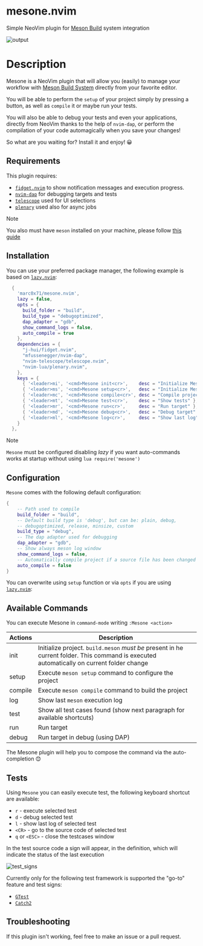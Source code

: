 # mesone.nvim
Simple NeoVim plugin for [Meson Build](https://mesonbuild.com/) system integration

![output](https://github.com/user-attachments/assets/9d963bf4-4ec3-4577-9296-ece69883f633)

# Description
Mesone is a NeoVim plugin that will allow you (easily) to manage your workflow with [Meson Build System](https://mesonbuild.com/) directly from your favorite editor.

You will be able to perform the `setup` of your project simply by pressing a button, as well as `compile` it or maybe run your tests.

You will also be able to debug your tests and even your applications, directly from NeoVim thanks to the help of `nvim-dap`, or perform the compilation of your code automagically when you save your changes!

So what are you waiting for? Install it and enjoy! 😀

## Requirements

This plugin requires:

- [`fidget.nvim`](https://github.com/j-hui/fidget.nvim) to show notification messages and execution progress.
- [`nvim-dap`](https://github.com/mfussenegger/nvim-dap) for debugging targets and tests
- [`telescope`](https://github.com/nvim-telescope/telescope.nvim) used for UI selections
- [`plenary`](https://github.com/nvim-lua/plenary.nvim) used also for async jobs

> [!NOTE]
> You also must have `meson` installed on your machine, please follow [this guide](https://mesonbuild.com/Quick-guide.html)

## Installation

You can use your preferred package manager, the following example is based on [`lazy.nvim`](https://github.com/folke/lazy.nvim):

```lua
  {
    'marc0x71/mesone.nvim',
    lazy = false,
    opts = {
      build_folder = "build",
      build_type = "debugoptimized",
      dap_adapter = "gdb",
      show_command_logs = false,
      auto_compile = true
    },
    dependencies = {
      "j-hui/fidget.nvim",
      "mfussenegger/nvim-dap",
      "nvim-telescope/telescope.nvim",
      "nvim-lua/plenary.nvim",
    },
    keys = {
      { '<leader>mi', '<cmd>Mesone init<cr>',    desc = "Initialize Mesone plugin" },
      { '<leader>ms', '<cmd>Mesone setup<cr>',   desc = "Initialize Meson project" },
      { '<leader>mc', '<cmd>Mesone compile<cr>', desc = "Compile project" },
      { '<leader>mt', '<cmd>Mesone test<cr>',    desc = "Show tests" },
      { '<leader>mr', '<cmd>Mesone run<cr>',     desc = "Run target" },
      { '<leader>md', '<cmd>Mesone debug<cr>',   desc = "Debug target" },
      { '<leader>ml', '<cmd>Mesone log<cr>',     desc = "Show last log" },
    }
  },
```

> [!NOTE]
> `Mesone` must be configured disabling *lazy* if you want auto-commands works at startup without using `lua require('mesone')`

## Configuration

`Mesone` comes with the following default configuration:

```lua
{
    -- Path used to compile
    build_folder = "build", 
    -- Default build type is 'debug', but can be: plain, debug,
    -- debugoptimized, release, minsize, custom
    build_type = "debug",
    -- The dap adapter used for debugging
    dap_adapter = "gdb",
    -- Show always meson log window
    show_command_logs = false,
    -- Automatically compile project if a source file has been changed
    auto_compile = false
}
```

You can overwrite using `setup` function or via `opts` if you are using [`lazy.nvim`](https://github.com/folke/lazy.nvim):

## Available Commands

You can execute Mesone in `command-mode` writing `:Mesone <action>` 

|Actions|Description|
|-|-|
|init|Initialize project. `build.meson` *must be* present in he current folder. This command is executed automatically on current folder change|
|setup|Execute `meson setup` command to configure the project|
|compile|Execute `meson compile` command to build the project|
|log|Show last `meson` execution log|
|test|Show all test cases found (show next paragraph for available shortcuts)|
|run|Run target|
|debug|Run target in debug (using DAP)|

The Mesone plugin will help you to compose the command via the auto-completion 😊

## Tests

Using `Mesone` you can easily execute test, the following keyboard shortcut are available:

- `r` - execute selected test
- `d` - debug selected test
- `l` - show last log of selected test
- `<CR>` - go to the source code of selected test
- `q` or `<ESC>` - close the testcases window

In the test source code a sign will appear, in the definition, which will indicate the status of the last execution

![test_signs](https://github.com/user-attachments/assets/53dfe22a-f214-4896-8f6c-b2afadc907b6)

Currently only for the following test framework is supported the "go-to" feature and test signs:

- [`GTest`](https://github.com/google/googletest)
- [`Catch2`](https://github.com/catchorg/Catch2)

## Troubleshooting

If this plugin isn't working, feel free to make an issue or a pull request.

